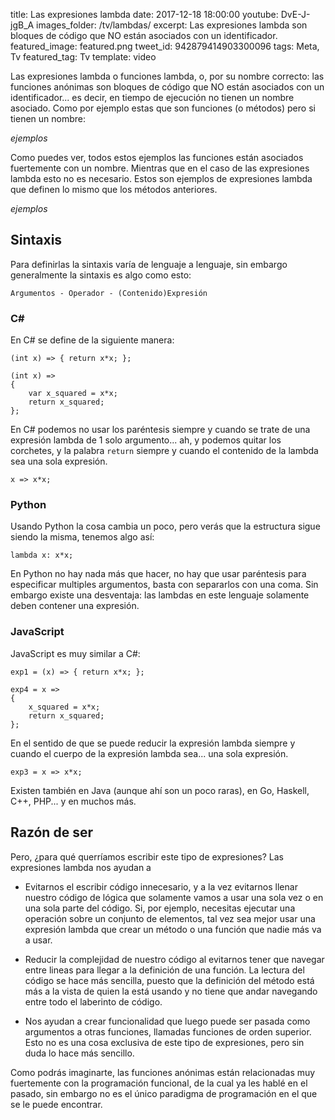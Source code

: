 title: Las expresiones lambda
date: 2017-12-18 18:00:00
youtube: DvE-J-jgB_A
images_folder: /tv/lambdas/
excerpt: Las expresiones lambda son bloques de código que NO están asociados con un identificador.
featured_image: featured.png
tweet_id: 942879414903300096
tags: Meta, Tv
featured_tag: Tv
template: video

Las expresiones lambda o funciones lambda, o, por su nombre correcto: las funciones anónimas son bloques de código que NO están asociados con un identificador... es decir, en tiempo de ejecución no tienen un nombre asociado. Como por ejemplo estas que son funciones (o métodos) pero si tienen un nombre:

_ejemplos_

Como puedes ver, todos estos ejemplos las funciones están asociados fuertemente con un nombre. Mientras que en el caso de las expresiones lambda esto no es necesario. Estos son ejemplos de expresiones lambda que definen lo mismo que los métodos anteriores.

_ejemplos_

## Sintaxis

Para definirlas la sintaxis varía de lenguaje a lenguaje, sin embargo generalmente la sintaxis es algo como esto:

```
Argumentos - Operador - (Contenido)Expresión
```

### C#
En C# se define de la siguiente manera:

```
(int x) => { return x*x; };
```

```
(int x) => 
{ 
	var x_squared = x*x;
	return x_squared; 
};
```

En C# podemos no usar los paréntesis siempre y cuando se trate de una expresión lambda de 1 solo argumento... ah, y podemos quitar los corchetes, y la palabra `return` siempre y cuando el contenido de la lambda sea una sola expresión.  

```
x => x*x;
```

### Python  

Usando Python la cosa cambia un poco, pero verás que la estructura sigue siendo la misma, tenemos algo así:

```
lambda x: x*x;
```

En Python no hay nada más que hacer, no hay que usar paréntesis para especificar multiples argumentos, basta con separarlos con una coma. Sin embargo existe una desventaja: las lambdas en este lenguaje solamente deben contener una expresión. 

### JavaScript 

JavaScript es muy similar a C#:

```
exp1 = (x) => { return x*x; };
```

```
exp4 = x => 
{ 
	x_squared = x*x;
	return x_squared; 
};
```

En el sentido de que se puede reducir la expresión lambda siempre y cuando el cuerpo de la expresión lambda sea... una sola expresión.

```
exp3 = x => x*x;
```

Existen también en Java (aunque ahí son un poco raras), en Go, Haskell, C++, PHP... y en muchos más. 

## Razón de ser

Pero, ¿para qué querríamos escribir este tipo de expresiones?  Las expresiones lambda nos ayudan a

 - Evitarnos el escribir código innecesario, y a la vez evitarnos llenar nuestro código de lógica que solamente vamos a usar una sola vez o en una sola parte del código. Si, por ejemplo, necesitas ejecutar una operación sobre un conjunto de elementos, tal vez sea mejor usar una expresión lambda que crear un método o una función que nadie más va a usar.

 - Reducir la complejidad de nuestro código al evitarnos tener que navegar entre lineas para llegar a la definición de una función. La lectura del código se hace más sencilla, puesto que la definición del método está más a la vista de quien la está usando y no tiene que andar navegando entre todo el laberinto de código.  

 - Nos ayudan a crear funcionalidad que luego puede ser pasada como argumentos a otras funciones, llamadas funciones de orden superior. Esto no es una cosa exclusiva de este tipo de expresiones, pero sin duda lo hace más sencillo.
  
Como podrás imaginarte, las funciones anónimas están relacionadas muy fuertemente con la programación funcional, de la cual ya les hablé en el pasado, sin embargo no es el único paradigma de programación en el que se le puede encontrar.